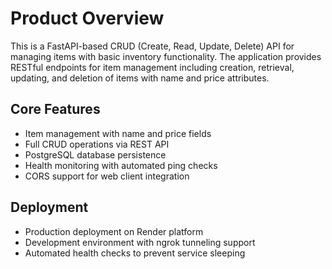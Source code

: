 # Product Overview

This is a FastAPI-based CRUD (Create, Read, Update, Delete) API for managing items with basic inventory functionality. The application provides RESTful endpoints for item management including creation, retrieval, updating, and deletion of items with name and price attributes.

## Core Features
- Item management with name and price fields
- Full CRUD operations via REST API
- PostgreSQL database persistence
- Health monitoring with automated ping checks
- CORS support for web client integration

## Deployment
- Production deployment on Render platform
- Development environment with ngrok tunneling support
- Automated health checks to prevent service sleeping